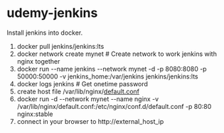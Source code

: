 # udemy-jenkins
Install jenkins into docker.
1. docker pull jenkins/jenkins:lts
2. docker network create mynet  # Create network to work jenkins with nginx together
3. docker run --name jenkins --network mynet -d -p 8080:8080 -p 50000:50000 -v jenkins_home:/var/jenkins jenkins/jenkins:lts
4. docker logs jenkins   # Get onetime password
5. create host file /var/lib/nginx/[default.conf](default.conf)
6. docker run -d --network mynet --name nginx -v /var/lib/nginx/default.conf:/etc/nginx/conf.d/default.conf -p 80:80 nginx:stable
7. connect in your browser to http://external_host_ip
